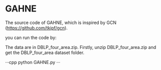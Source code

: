# GAHNE
The source code of GAHNE, which is inspired by GCN (https://github.com/tkipf/gcn).

you can run the code by:

The data are in DBLP_four_area.zip. Firstly, unzip DBLP_four_area.zip and get the DBLP_four_area dataset folder.

···cpp
python GAHNE.py
···
